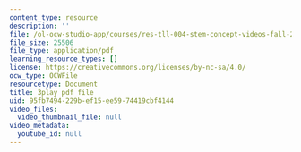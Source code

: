 ```yaml
---
content_type: resource
description: ''
file: /ol-ocw-studio-app/courses/res-tll-004-stem-concept-videos-fall-2013/95fb7494229bef15ee5974419cbf4144_JGeTcRfKgBo.pdf
file_size: 25506
file_type: application/pdf
learning_resource_types: []
license: https://creativecommons.org/licenses/by-nc-sa/4.0/
ocw_type: OCWFile
resourcetype: Document
title: 3play pdf file
uid: 95fb7494-229b-ef15-ee59-74419cbf4144
video_files:
  video_thumbnail_file: null
video_metadata:
  youtube_id: null
---
```

